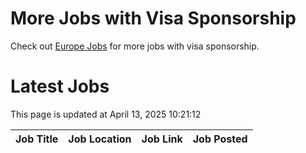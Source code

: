 # More Jobs with Visa Sponsorship

Check out [Europe Jobs](https://github.com/sureshparimi/europejobs#latest-jobs) for more jobs with visa sponsorship.

# Latest Jobs

This page is updated at April 13, 2025 10:21:12

| Job Title | Job Location | Job Link | Job Posted |
| --- | --- | --- | --- |
